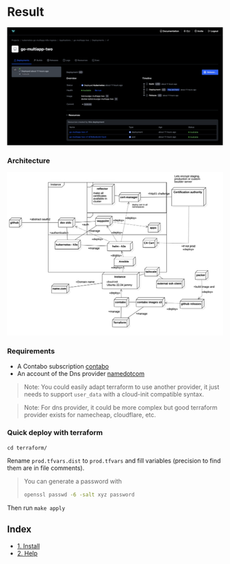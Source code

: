 # Result

![result](images/result.png)

### Architecture

![archi](images/archi.jpg)

### Requirements

- A Contabo subscription [contabo](https://contabo.com)
- An account of the Dns provider [namedotcom](https://name.com)

> Note: You could easily adapt terraform to use another provider, it just needs to support `user_data` with a cloud-init compatible syntax.

> Note: For dns provider, it could be more complex but good terraform provider exists for namecheap, cloudflare, etc.

### Quick deploy with terraform

`cd terraform/`

Rename `prod.tfvars.dist` to `prod.tfvars` and fill variables (precision to find them are in file comments).

> You can generate a password with 
> ```bash 
> openssl passwd -6 -salt xyz password
> ```

Then run `make apply`

## Index

- [1. Install](1-install.md)
- [2. Help](2-help.md)

